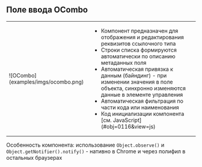 ## Поле ввода OCombo
<table>
    <tr>
        <td>![OCombo](examples/imgs/ocombo.png)</td>
        <td><ul>
	        <li>Компонент предназначен для отображения и редактирования реквизитов ссылочного типа</li>
	        <li>Строки списка формируются автоматически по описанию метаданных поля</li>
	        <li>Автоматическая привязка к данным (байндинг) - при изменении значения в поле объекта, синхронно изменяются данные в элементе управления</li>
	        <li>Автоматическая фильтрация по части кода или наименования</li>
	        <li>Код инициализации компонента [см. JavaScript](#obj=0116&view=js)</li>
	        </ul>
        </td>
    </tr>
</table>

Особенность компонента: использование `Object.observe()` и `Object.getNotifier().notify()` - нативно в Chrome и через полифил в остальных браузерах